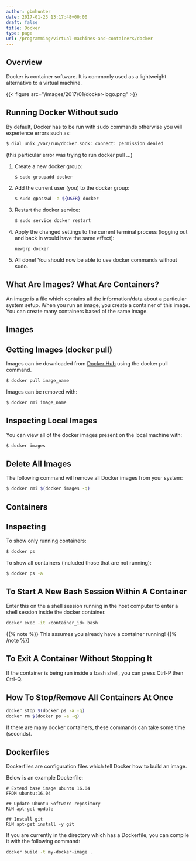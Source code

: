```yaml
---
author: gbmhunter
date: 2017-01-23 13:17:48+00:00
draft: false
title: Docker
type: page
url: /programming/virtual-machines-and-containers/docker
---
```


## Overview

Docker is container software. It is commonly used as a lightweight alternative to a virtual machine.

{{< figure src="/images/2017/01/docker-logo.png"   >}}

## Running Docker Without sudo

By default, Docker has to be run with sudo commands otherwise you will experience errors such as:

```sh    
$ dial unix /var/run/docker.sock: connect: permission denied
```

(this particular error was trying to run docker pull ...)

1. Create a new docker group:  

    ```sh
    $ sudo groupadd docker 
    ```

2. Add the current user (you) to the docker group:  

    ```sh    
    $ sudo gpasswd -a ${USER} docker
    ```

3. Restart the docker service:  

    ```sh    
    $ sudo service docker restart
    ```

4. Apply the changed settings to the current terminal process (logging out and back in would have the same effect):  

    ```sh
    newgrp docker
    ```

5. All done! You should now be able to use docker commands without sudo.

## What Are Images? What Are Containers?

An image is a file which contains all the information/data about a particular system setup. When you run an image, you create a container of this image. You can create many containers based of the same image.

## Images

## Getting Images (docker pull)

Images can be downloaded from [Docker Hub](https://hub.docker.com/) using the docker pull command.

```sh    
$ docker pull image_name
```

Images can be removed with:

```sh    
$ docker rmi image_name
```

## Inspecting Local Images

You can view all of the docker images present on the local machine with:

```sh    
$ docker images
```

## Delete All Images

The following command will remove all Docker images from your system:

```sh
$ docker rmi $(docker images -q)
```

## Containers

## Inspecting

To show only running containers:

```sh    
$ docker ps
```

To show all containers (included those that are not running):

```sh    
$ docker ps -a
```

## To Start A New Bash Session Within A Container

Enter this on the a shell session running in the host computer to enter a shell session inside the docker container.

```sh    
docker exec -it <container_id> bash
```

{{% note %}}
This assumes you already have a container running!
{{% /note %}}

## To Exit A Container Without Stopping It

If the container is being run inside a bash shell, you can press Ctrl-P then Ctrl-Q.

## How To Stop/Remove All Containers At Once

```sh    
docker stop $(docker ps -a -q)
docker rm $(docker ps -a -q)
```

If there are many docker containers, these commands can take some time (seconds).

## Dockerfiles

Dockerfiles are configuration files which tell Docker how to build an image.

Below is an example Dockerfile:

```    
# Extend base image ubuntu 16.04
FROM ubuntu:16.04

## Update Ubuntu Software repository
RUN apt-get update

## Install git
RUN apt-get install -y git
```

If you are currently in the directory which has a Dockerfile, you can compile it with the following command:

```sh    
docker build -t my-docker-image .
```